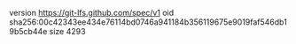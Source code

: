 version https://git-lfs.github.com/spec/v1
oid sha256:00c42343ee434e76114bd0746a941184b356119675e9019faf546db19b5cb44e
size 4293
